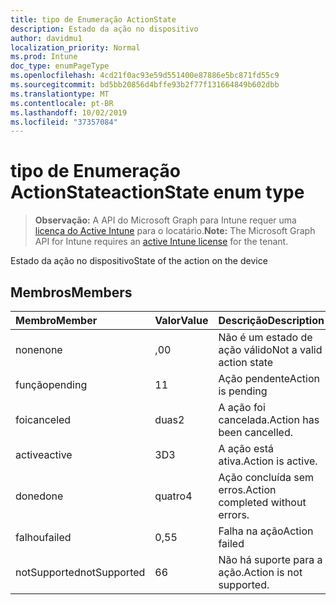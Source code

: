 ```yaml
---
title: tipo de Enumeração ActionState
description: Estado da ação no dispositivo
author: davidmu1
localization_priority: Normal
ms.prod: Intune
doc_type: enumPageType
ms.openlocfilehash: 4cd21f0ac93e59d551400e87886e5bc871fd55c9
ms.sourcegitcommit: bd5bb20856d4bffe93b2f77f131664849b602dbb
ms.translationtype: MT
ms.contentlocale: pt-BR
ms.lasthandoff: 10/02/2019
ms.locfileid: "37357084"
---
```

# <a name="actionstate-enum-type"></a><span data-ttu-id="605dd-103">tipo de Enumeração ActionState</span><span class="sxs-lookup"><span data-stu-id="605dd-103">actionState enum type</span></span>

> <span data-ttu-id="605dd-104">**Observação:** A API do Microsoft Graph para Intune requer uma [licença do Active Intune](https://go.microsoft.com/fwlink/?linkid=839381) para o locatário.</span><span class="sxs-lookup"><span data-stu-id="605dd-104">**Note:** The Microsoft Graph API for Intune requires an [active Intune license](https://go.microsoft.com/fwlink/?linkid=839381) for the tenant.</span></span>

<span data-ttu-id="605dd-105">Estado da ação no dispositivo</span><span class="sxs-lookup"><span data-stu-id="605dd-105">State of the action on the device</span></span>

## <a name="members"></a><span data-ttu-id="605dd-106">Membros</span><span class="sxs-lookup"><span data-stu-id="605dd-106">Members</span></span>
|<span data-ttu-id="605dd-107">Membro</span><span class="sxs-lookup"><span data-stu-id="605dd-107">Member</span></span>|<span data-ttu-id="605dd-108">Valor</span><span class="sxs-lookup"><span data-stu-id="605dd-108">Value</span></span>|<span data-ttu-id="605dd-109">Descrição</span><span class="sxs-lookup"><span data-stu-id="605dd-109">Description</span></span>|
|:---|:---|:---|
|<span data-ttu-id="605dd-110">none</span><span class="sxs-lookup"><span data-stu-id="605dd-110">none</span></span>|<span data-ttu-id="605dd-111">,0</span><span class="sxs-lookup"><span data-stu-id="605dd-111">0</span></span>|<span data-ttu-id="605dd-112">Não é um estado de ação válido</span><span class="sxs-lookup"><span data-stu-id="605dd-112">Not a valid action state</span></span>|
|<span data-ttu-id="605dd-113">função</span><span class="sxs-lookup"><span data-stu-id="605dd-113">pending</span></span>|<span data-ttu-id="605dd-114">1</span><span class="sxs-lookup"><span data-stu-id="605dd-114">1</span></span>|<span data-ttu-id="605dd-115">Ação pendente</span><span class="sxs-lookup"><span data-stu-id="605dd-115">Action is pending</span></span>|
|<span data-ttu-id="605dd-116">foi</span><span class="sxs-lookup"><span data-stu-id="605dd-116">canceled</span></span>|<span data-ttu-id="605dd-117">duas</span><span class="sxs-lookup"><span data-stu-id="605dd-117">2</span></span>|<span data-ttu-id="605dd-118">A ação foi cancelada.</span><span class="sxs-lookup"><span data-stu-id="605dd-118">Action has been cancelled.</span></span>|
|<span data-ttu-id="605dd-119">active</span><span class="sxs-lookup"><span data-stu-id="605dd-119">active</span></span>|<span data-ttu-id="605dd-120">3D</span><span class="sxs-lookup"><span data-stu-id="605dd-120">3</span></span>|<span data-ttu-id="605dd-121">A ação está ativa.</span><span class="sxs-lookup"><span data-stu-id="605dd-121">Action is active.</span></span>|
|<span data-ttu-id="605dd-122">done</span><span class="sxs-lookup"><span data-stu-id="605dd-122">done</span></span>|<span data-ttu-id="605dd-123">quatro</span><span class="sxs-lookup"><span data-stu-id="605dd-123">4</span></span>|<span data-ttu-id="605dd-124">Ação concluída sem erros.</span><span class="sxs-lookup"><span data-stu-id="605dd-124">Action completed without errors.</span></span>|
|<span data-ttu-id="605dd-125">falhou</span><span class="sxs-lookup"><span data-stu-id="605dd-125">failed</span></span>|<span data-ttu-id="605dd-126">0,5</span><span class="sxs-lookup"><span data-stu-id="605dd-126">5</span></span>|<span data-ttu-id="605dd-127">Falha na ação</span><span class="sxs-lookup"><span data-stu-id="605dd-127">Action failed</span></span>|
|<span data-ttu-id="605dd-128">notSupported</span><span class="sxs-lookup"><span data-stu-id="605dd-128">notSupported</span></span>|<span data-ttu-id="605dd-129">6</span><span class="sxs-lookup"><span data-stu-id="605dd-129">6</span></span>|<span data-ttu-id="605dd-130">Não há suporte para a ação.</span><span class="sxs-lookup"><span data-stu-id="605dd-130">Action is not supported.</span></span>|




